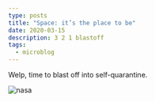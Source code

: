 ```yaml
---
type: posts
title: "Space: it’s the place to be"
date: 2020-03-15
description: 3 2 1 blastoff
tags:
  - microblog
---
```


Welp, time to blast off into self-quarantine.

![nasa](/nasa.jpg)
